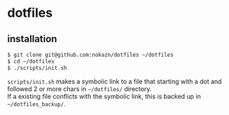 # dotfiles

## installation

```bash
$ git clone git@github.com:nokazn/dotfiles ~/dotfiles
$ cd ~/dotfiles
$ ./scripts/init.sh
```

`scripts/init.sh` makes a symbolic link to a file that starting with a dot and followed 2 or more chars in `~/dotfiles/` directory.  
If a existing file conflicts with the symbolic link, this is backed up in `~/dotfiles_backup/`.
